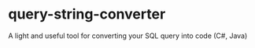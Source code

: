 # query-string-converter
A light and useful tool for converting your SQL query into code (C#, Java)
